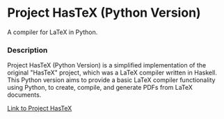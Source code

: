 # **Project HasTeX (Python Version)**
A compiler for LaTeX in Python.

### Description

Project HasTeX (Python Version) is a simplified implementation of the original "HasTeX" project, which was a LaTeX compiler written in Haskell. 
This Python version aims to provide a basic LaTeX compiler functionality using Python, to create, compile, and generate PDFs from LaTeX documents.

[Link to Project HasTeX]([https://github.com/RoheenaPal/Compiler-with-Haskell](https://github.com/RoheenaPal/HasTeX))
